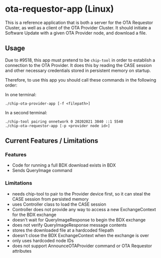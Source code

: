 # ota-requestor-app (Linux)

This is a reference application that is both a server for the OTA Requestor
Cluster, as well as a client of the OTA Provider Cluster. It should initiate a
Software Update with a given OTA Provider node, and download a file.

## Usage

Due to #9518, this app must pretend to be `chip-tool` in order to establish a
connection to the OTA Provider. It does this by reading the CASE session and
other necessary credentials stored in persistent memory on startup.

Therefore, to use this app you should call these commands in the following
order:

In one terminal:

```
./chip-ota-provider-app [-f <filepath>]
```

In a second terminal:

```
./chip-tool pairing onnetwork 0 20202021 3840 ::1 5540
./chip-ota-requestor-app [-p <provider node id>]
```

## Current Features / Limitations

### Features

-   Code for running a full BDX download exists in BDX
-   Sends QueryImage command

### Limitations

-   needs chip-tool to pair to the Provider device first, so it can steal the
    CASE session from persisted memory
-   uses Controller class to load the CASE session
-   Controller does not provide any way to access a new ExchangeContext for the
    BDX exchange
-   doesn't wait for QueryImageResponse to begin the BDX exchange
-   does not verify QueryImageResponse message contents
-   stores the downloaded file at a hardcoded filepath
-   doesn't close the BDX ExchangeContext when the exchange is over
-   only uses hardcoded node IDs
-   does not support AnnounceOTAProvider command or OTA Requestor attributes
